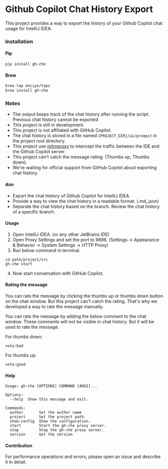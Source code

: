 # Github Copilot Chat History Export

This project provides a way to export the history of your Github Copilot chat usage for IntelliJ IDEA.

### Installation

#### Pip
```shell
pip install gh-che
```

#### Brew
```ruby
brew tap enciyo/taps
brew install gh-che
```

### Notes

- The output keeps track of the chat history after running the script. Previous chat history cannot be exported
- This project is still in development.
- This project is not affiliated with GitHub Copilot.
- The chat history is stored in a file named `{PROJECT_DIR}/ai/prompst` in the project root directory.
- This project use [mitmproxy](https://mitmproxy.org/) to intercept the traffic between the IDE and the Github Copilot
  server.
- This project can't catch the message rating. (Thumbs up, Thumbs down).
- We're waiting for official support from GitHub Copilot about exporting chat history.

#### Aim

- Export the chat history of Github Copilot for IntelliJ IDEA.
- Provide a way to view the chat history in a readable format. (.md,.json)
- Separate the chat history based on the branch. Review the chat history of a specific branch.

#### Usage

1. Open IntelliJ IDEA. (or any other JetBrains IDE)
2. Open Proxy Settings and set the port to 9696. (Settings -> Appearance & Behavior -> System Settings -> HTTP Proxy)
3. Run below command in terminal.

```shell
cd path/project/src
gh-che start
```

4. Now start conversation with GitHub Copilot.


#### Rating the message

You can rate the message by clicking the thumbs up or thumbs down button on the chat window. But this project can't
catch the rating. That's why we developed a way to rate the message manually.

You can rate the message by adding the below comment to the chat window.
These comments will not be visible in chat history. But it will be used to rate the message.

For thumbs down:

```shell
vote:bad
```

For thumbs up:

```shell
vote:good
```

#### Help

```shell
Usage: gh-che [OPTIONS] COMMAND [ARGS]...

Options:
  --help  Show this message and exit.

Commands:
  author       Set the author name
  project      Set the project path.
  show-config  Show the configuration.
  start        Start the gh-che proxy server.
  stop         Stop the gh-che proxy server.
  version      Get the version
```

#### Contribution

For performance operations and errors, please open an issue and describe it in detail.
